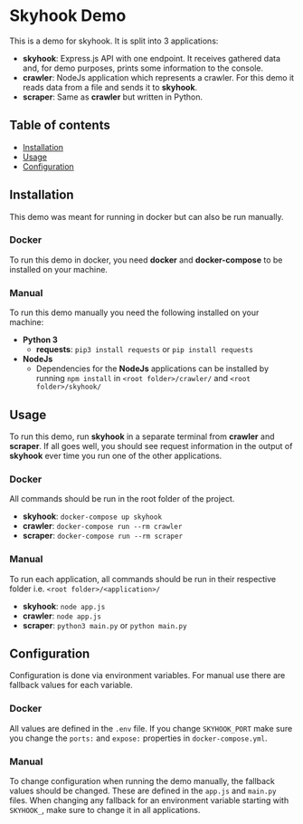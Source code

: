 # Skyhook Demo

This is a demo for skyhook. It is split into 3 applications:

* **skyhook**: Express.js API with one endpoint. It receives gathered data and, for demo purposes, prints some
  information to the console.
* **crawler**: NodeJs application which represents a crawler. For this demo it reads data from a file and sends it to
  **skyhook**.
* **scraper**: Same as **crawler** but written in Python.

## Table of contents
* [Installation](#installation)
* [Usage](#usage)
* [Configuration](#configuration)

## Installation

This demo was meant for running in docker but can also be run manually.

### Docker

To run this demo in docker, you need **docker** and **docker-compose** to be installed on your machine.

### Manual

To run this demo manually you need the following installed on your machine:

* **Python 3**
    * **requests**: `pip3 install requests` or <nobr>`pip install requests`</nobr>
* **NodeJs**
    * Dependencies for the **NodeJs** applications can be installed by running
      `npm install` in <nobr>`<root folder>/crawler/`</nobr> and <nobr>`<root folder>/skyhook/`</nobr>

## Usage

To run this demo, run **skyhook** in a separate terminal from **crawler** and **scraper**. If all goes well, you should
see request information in the output of **skyhook** ever time you run one of the other applications.

### Docker

All commands should be run in the root folder of the project.

* **skyhook**: `docker-compose up skyhook`
* **crawler**: `docker-compose run --rm crawler`
* **scraper**: `docker-compose run --rm scraper`

### Manual

To run each application, all commands should be run in their respective folder i.e. 
<nobr>`<root folder>/<application>/`</nobr>

* **skyhook**: `node app.js`
* **crawler**: `node app.js`
* **scraper**: `python3 main.py` or `python main.py`

## Configuration

Configuration is done via environment variables. For manual use there are fallback values for each variable.

### Docker

All values are defined in the `.env` file. If you change `SKYHOOK_PORT` make sure you change the `ports:` and `expose:`
properties in `docker-compose.yml`.

### Manual

To change configuration when running the demo manually, the fallback values should be changed. These are defined in
the `app.js` and `main.py` files. When changing any fallback for an environment variable starting with `SKYHOOK_`, make
sure to change it in all applications.